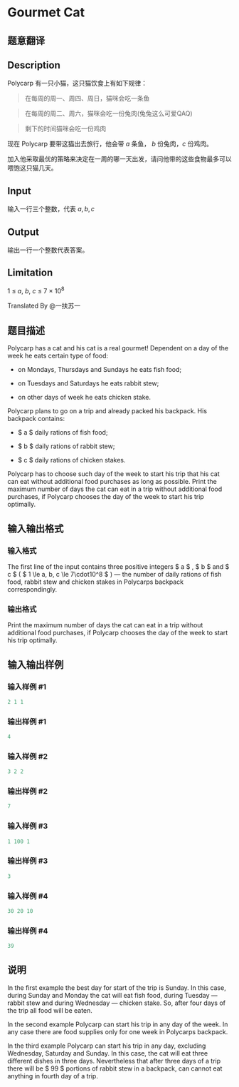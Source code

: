 # Gourmet Cat

## 题意翻译

## Description

Polycarp 有一只小猫，这只猫饮食上有如下规律：

> 在每周的周一、周四、周日，猫咪会吃一条鱼

>

> 在每周的周二、周六，猫咪会吃一份兔肉(兔兔这么可爱QAQ)

>

> 剩下的时间猫咪会吃一份鸡肉

现在 Polycarp 要带这猫出去旅行，他会带 $a$ 条鱼， $b$ 份兔肉，$c$ 份鸡肉。

加入他采取最优的策略来决定在一周的哪一天出发，请问他带的这些食物最多可以喂饱这只猫几天。

## Input

输入一行三个整数，代表 $a, b, c$

## Output

输出一行一个整数代表答案。

## Limitation

$1~\leq~a,~b,~c~\leq~7~\times~10^8$

Translated By @一扶苏一

## 题目描述

Polycarp has a cat and his cat is a real gourmet! Dependent on a day of the week he eats certain type of food:

- on Mondays, Thursdays and Sundays he eats fish food;

- on Tuesdays and Saturdays he eats rabbit stew;

- on other days of week he eats chicken stake.

Polycarp plans to go on a trip and already packed his backpack. His backpack contains:

- $ a $ daily rations of fish food;

- $ b $ daily rations of rabbit stew;

- $ c $ daily rations of chicken stakes.

Polycarp has to choose such day of the week to start his trip that his cat can eat without additional food purchases as long as possible. Print the maximum number of days the cat can eat in a trip without additional food purchases, if Polycarp chooses the day of the week to start his trip optimally.

## 输入输出格式

### 输入格式

The first line of the input contains three positive integers $ a $ , $ b $ and $ c $ ( $ 1 \le a, b, c \le 7\cdot10^8 $ ) — the number of daily rations of fish food, rabbit stew and chicken stakes in Polycarps backpack correspondingly.

### 输出格式

Print the maximum number of days the cat can eat in a trip without additional food purchases, if Polycarp chooses the day of the week to start his trip optimally.

## 输入输出样例

### 输入样例 #1

```cpp
2 1 1

```
### 输出样例 #1

```cpp
4

```
### 输入样例 #2

```cpp
3 2 2

```
### 输出样例 #2

```cpp
7

```
### 输入样例 #3

```cpp
1 100 1

```
### 输出样例 #3

```cpp
3

```
### 输入样例 #4

```cpp
30 20 10

```
### 输出样例 #4

```cpp
39

```
## 说明

In the first example the best day for start of the trip is Sunday. In this case, during Sunday and Monday the cat will eat fish food, during Tuesday — rabbit stew and during Wednesday — chicken stake. So, after four days of the trip all food will be eaten.

In the second example Polycarp can start his trip in any day of the week. In any case there are food supplies only for one week in Polycarps backpack.

In the third example Polycarp can start his trip in any day, excluding Wednesday, Saturday and Sunday. In this case, the cat will eat three different dishes in three days. Nevertheless that after three days of a trip there will be $ 99 $ portions of rabbit stew in a backpack, can cannot eat anything in fourth day of a trip.

